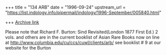 +++
title = "134 ARB"
date = "1996-09-24"
upstream_url = "https://list.indology.info/pipermail/indology/1996-September/005840.html"

+++
[Archive link](https://list.indology.info/pipermail/indology/1996-September/005840.html)

Please note that Richard F. Burton: Sind Revisited(London 1877 First Ed.)
2 vols. and others are in the current booklist of Asian Rare Books
now on line at http://www.columbia.edu/cu/ccs/cuwl/clients/arb/
see booklist # 9 at our website for the Burton




